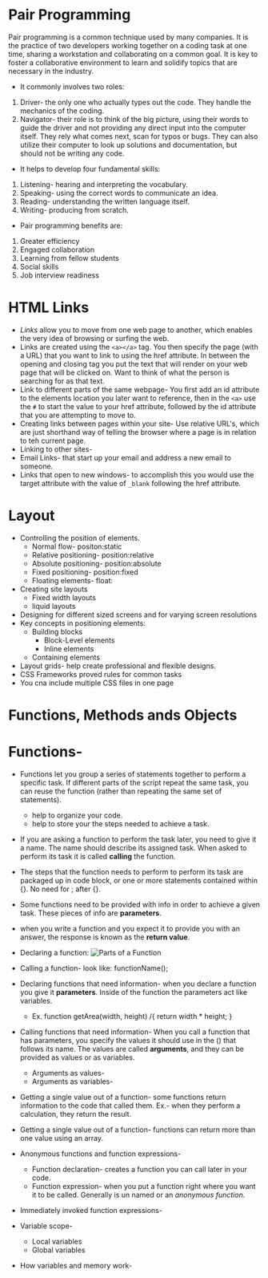 # Pair Programming
Pair programming is a common technique used by many companies.  It is the practice of two developers working together on a coding task at one time, sharing a workstation and collaborating on a common goal.  It is key to foster a collaborative environment to learn and solidify topics that are necessary in the industry. 
- It commonly involves two roles:
1. Driver- the only one who actually types out the code.  They handle the mechanics of the coding.
1. Navigator- their role is to think of the big picture, using their words to guide the driver and not providing any direct input into the computer itself.  They rely what comes next, scan for typos or bugs.  They can also utilize their computer to look up solutions and documentation, but should not be writing any code.
- It helps to develop four fundamental skills:
1. Listening- hearing and interpreting the vocabulary.
1. Speaking- using the correct words to communicate an idea.
1. Reading- understanding the written language itself.
1. Writing- producing from scratch.
- Pair programming benefits are:
1. Greater efficiency
1. Engaged collaboration
1. Learning from fellow students
1. Social skills
1. Job interview readiness


# HTML Links
- *Links* allow you to move from one web page to another, which enables the very idea of browsing or surfing the web.
- Links are created using the `<a></a>` tag.  You then specify the page (with a URL) that you want to link to using the href attribute.  In between the opening and closing tag you put the text that will render on your web page that will be clicked on.  Want to think of what the person is searching for as that text. 
- Link to different parts of the same webpage- You first add an id attribute to the elements location you later want to reference, then in the `<a>` use the `#` to start the value to your href attribute, followed by the id attribute that you are attempting to move to.
- Creating links between pages within your site- Use relative URL's, which are just shorthand way of telling the browser where a page is in relation to teh current page.
- Linking to other sites-
- Email Links-  that start up your email and address a new email to someone.
- Links that open to new windows- to accomplish this you would use the target attribute with the value of `_blank` following the href attribute.

# Layout
- Controlling the position of elements.
  - Normal flow- positon:static
  - Relative positioning- position:relative
  - Absolute positioning- position:absolute
  - Fixed positioning- position:fixed
  - Floating elements-  float:
- Creating site layouts
  - Fixed width layouts
  - liquid layouts
- Designing for different sized screens and for varying screen resolutions
- Key concepts in positioning elements:
  - Building blocks
    - Block-Level elements
    - Inline elements
  - Containing elements
- Layout grids- help create professional and flexible designs.
- CSS Frameworks proved rules for common tasks
- You cna include multiple CSS files in one page

# Functions, Methods ands Objects
# Functions-
- Functions let you group a series of statements together to perform a specific task.  If different parts of the script repeat the same task, you can reuse the function (rather than repeating the same set of statements).
  - help to organize your code.
  - help to store your the steps needed to achieve a task.
- If you are asking a function to perform the task later, you need to give it a name.  The name should describe its assigned task.  When asked to perform its task it is called **calling** the function.
- The steps that the function needs to perform to perform its task are packaged up in code block, or one or more statements contained within {}.  No need for ; after {}.
- Some functions need to be provided with info in order to achieve a given task.  These pieces of info are **parameters**.
- when you write a function and you expect it to provide you with an answer, the response is known as the **return value**.

- Declaring a function:
![Parts of a Function](https://www.frontamentals.com/static/function-breakdown-e46e54ec2e0de641547f63411acb1d84-bf43a.png)
- Calling a function- look like: functionName();
- Declaring functions that need information- when you declare a function you give it **parameters**.  Inside of the function the parameters act like variables.
  - Ex. function getArea(width, height) /{
      return width * height;
  }
- Calling functions that need information- When you call a function that has parameters, you specify the values it should use in the () that follows its name.  The values are called **arguments**, and they can be provided as values or as variables.
  - Arguments as values- 
  - Arguments as variables-  
- Getting a single value out of a function- some functions return information to the code that called them. Ex.- when they perform a calculation, they return the result.
- Getting a single value out of a function- functions can return more than one value using an array.

- Anonymous functions and function expressions-
  - Function declaration- creates a function you can call later in your code.
  - Function expression- when you put a function right where you want it to be called.  Generally is un named or an *anonymous function*.
- Immediately invoked function expressions-
- Variable scope- 
  - Local variables
  - Global variables
- How variables and memory work-